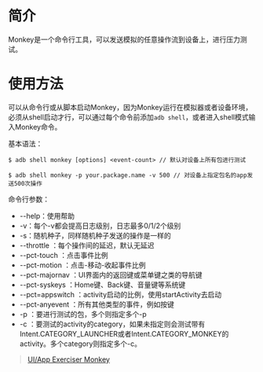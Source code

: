 # 简介
Monkey是一个命令行工具，可以发送模拟的任意操作流到设备上，进行压力测试。

# 使用方法
可以从命令行或从脚本启动Monkey，因为Monkey运行在模拟器或者设备环境，必须从shell启动才行，可以通过每个命令前添加`adb shell`，或者进入shell模式输入Monkey命令。

基本语法：
```
$ adb shell monkey [options] <event-count> // 默认对设备上所有包进行测试

$ adb shell monkey -p your.package.name -v 500 // 对设备上指定包名的app发送500次操作
```

命令行参数：
- --help：使用帮助
- -v：每个-v都会提高日志级别，日志最多0/1/2个级别
- -s：随机种子，同样随机种子发送的操作是一样的
- --throttle <millseconds>：每个操作间的延迟，默认无延迟
- --pct-touch <percent>：点击事件比例
- --pct-motion <percent>：点击-移动-收起事件比例
- --pct-majornav <percent>：UI界面内的返回键或菜单键之类的导航键
- --pct-syskeys <percent>：Home键、Back键、音量键等系统键
- --pct=appswitch <percent>：activity启动的比例，使用startActivity去启动
- --pct-anyevent <percent>：所有其他类型的事件，例如按键
- -p <allowed-package-name>：要进行测试的包，多个则指定多个-p
- -c <main-category>：要测试的activity的category，如果未指定则会测试带有Intent.CATEGORY_LAUNCHER或者Intent.CATEGORY_MONKEY的activity。多个category则指定多个-c。

> [UI/App Exerciser Monkey](https://developer.android.google.cn/studio/test/monkey.html)
